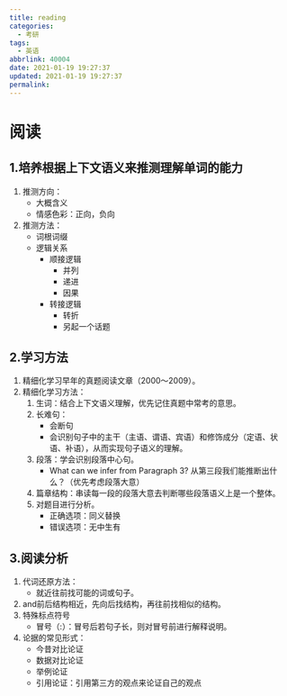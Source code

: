 ```yaml
---
title: reading
categories:
  - 考研
tags:
  - 英语
abbrlink: 40004
date: 2021-01-19 19:27:37
updated: 2021-01-19 19:27:37
permalink:
---
```


# 阅读

## 1.培养根据上下文语义来推测理解单词的能力

1. 推测方向：
    * 大概含义
    * 情感色彩：正向，负向
2. 推测方法：
    * 词根词缀
    * 逻辑关系
        * 顺接逻辑
            * 并列
            * 递进
            * 因果
        * 转接逻辑
            * 转折
            * 另起一个话题

## 2.学习方法

1. 精细化学习早年的真题阅读文章（2000～2009）。
2. 精细化学习方法：
    1. 生词：结合上下文语义理解，优先记住真题中常考的意思。
    2. 长难句：
        * 会断句
        * 会识别句子中的主干（主语、谓语、宾语）和修饰成分（定语、状语、补语），从而实现句子语义的理解。
    3. 段落：学会识别段落中心句。
        * What can we infer from Paragraph 3? 从第三段我们能推断出什么？（优先考虑段落大意）
    4. 篇章结构：串读每一段的段落大意去判断哪些段落语义上是一个整体。
    5. 对题目进行分析。
        * 正确选项：同义替换
        * 错误选项：无中生有

## 3.阅读分析

1. 代词还原方法：
    * 就近往前找可能的词或句子。
2. and前后结构相近，先向后找结构，再往前找相似的结构。
3. 特殊标点符号
    * 	冒号（:）：冒号后若句子长，则对冒号前进行解释说明。
4. 论据的常见形式：
    * 今昔对比论证
    * 数据对比论证
    * 举例论证
    * 引用论证：引用第三方的观点来论证自己的观点